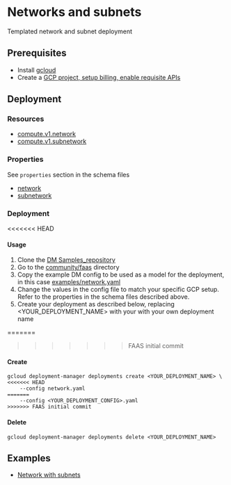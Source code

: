 # Networks and subnets

Templated network and subnet deployment

## Prerequisites

- Install [gcloud](https://cloud.google.com/sdk)
- Create a [GCP project, setup billing, enable requisite APIs](docs/templates/project.md)


## Deployment

### Resources

- [compute.v1.network](https://cloud.google.com/compute/docs/reference/latest/networks)
- [compute.v1.subnetwork](https://cloud.google.com/compute/docs/reference/latest/subnetworks)


### Properties

See `properties` section in the schema files

-  [network](../../templates/network.py.schema)
-  [subnetwork](../../templates/subnetwork.py.schema)


### Deployment

<<<<<<< HEAD
#### Usage

1. Clone the [DM Samples_repository](https://github.com/GoogleCloudPlatform/deploymentmanager-sample)
2. Go to the [community/faas](community/faas) directory
3. Copy the example DM config to be used as a model for the deployment, in this case [examples/network.yaml](examples/network.yaml)
4. Change the values in the config file to match your specific GCP setup.
   Refer to the properties in the schema files described above.
5. Create your deployment as described below, replacing <YOUR_DEPLOYMENT_NAME>
   with your with your own deployment name

=======
>>>>>>> FAAS initial commit
#### Create

```
gcloud deployment-manager deployments create <YOUR_DEPLOYMENT_NAME> \
<<<<<<< HEAD
    --config network.yaml
=======
    --config <YOUR_DEPLOYMENT_CONFIG>.yaml
>>>>>>> FAAS initial commit
```


#### Delete

```
gcloud deployment-manager deployments delete <YOUR_DEPLOYMENT_NAME>
```


## Examples

- [Network with subnets](../examples/network.yaml)
